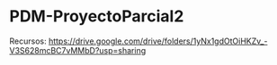 # PDM-ProyectoParcial2

Recursos: https://drive.google.com/drive/folders/1yNx1gdOtOiHKZv_-V3S628mcBC7vMMbD?usp=sharing
